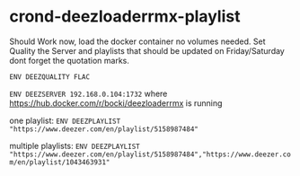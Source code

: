 # crond-deezloaderrmx-playlist

Should Work now, load the docker container no volumes needed. Set Quality the Server and playlists that should be updated on Friday/Saturday dont forget the quotation marks.


`ENV DEEZQUALITY FLAC`

`ENV DEEZSERVER 192.168.0.104:1732` where https://hub.docker.com/r/bocki/deezloaderrmx is running

one playlist:
`ENV DEEZPLAYLIST "https://www.deezer.com/en/playlist/5158987484"`

multiple playlists:
`ENV DEEZPLAYLIST "https://www.deezer.com/en/playlist/5158987484","https://www.deezer.com/en/playlist/1043463931" `

